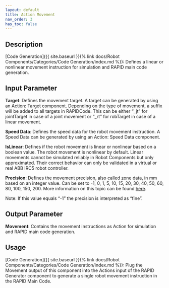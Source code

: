 ```yaml
---
layout: default
title: Action Movement
nav_order: 3
has_toc: false
---
```


## Description

[Code Generation]({{ site.baseurl }}{% link docs/Robot Components/Categories/Code Generation/index.md %}): Defines a linear or nonlinear movement instruction for simulation and RAPID main code generation.

## Input Parameter

**Target**: Defines the movement target. A target can be generated by using an Action: Target component. Depending on the type of movement, a suffix will be added to all targets in RAPIDCode. This can be either “_jt” for jointTarget in case of a joint movement or “_rt” for robTarget in case of a linear movement.

**Speed Data**: Defines the speed data for the robot movement instruction. A Speed Data can be generated by using an Action: Speed Data component.

**IsLinear**: Defines if the robot movement is linear or nonlinear based on a boolean value. The robot movement is nonlinear by default. Linear movements cannot be simulated reliably in Robot Components but only approximated. Their correct behavior can only be validated in a virtual or real ABB IRC5 robot controller.

**Precision**: Defines the movement precision, also called zone data, in mm based on an integer value. Can be set to -1, 0, 1, 5, 10, 15, 20, 30, 40, 50, 60, 80, 100, 150, 200. More information on this topic can be found [here](http://developercenter.robotstudio.com/landing).

Note: If this value equals “-1” the precision is interpreted as “fine”.

## Output Parameter

**Movement**: Contains the movement instructions as Action for simulation and RAPID main code generation.

## Usage

[Code Generation]({{ site.baseurl }}{% link docs/Robot Components/Categories/Code Generation/index.md %}): Plug the Movement output of this component into the Actions input of the RAPID Generator component to generate a single robot movement instruction in the RAPID Main Code.